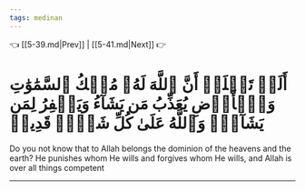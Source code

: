 ```yaml
---
tags: medinan
---
```


👈 [[5-39.md|Prev]] | [[5-41.md|Next]] 👉

# أَلَمۡ تَعۡلَمۡ أَنَّ ٱللَّهَ لَهُۥ مُلۡكُ ٱلسَّمَٰوَٰتِ وَٱلۡأَرۡضِ يُعَذِّبُ مَن يَشَآءُ وَيَغۡفِرُ لِمَن يَشَآءُۗ وَٱللَّهُ عَلَىٰ كُلِّ شَيۡءٖ قَدِيرٞ

Do you not know that to Allah belongs the dominion of the heavens and the earth? He punishes whom He wills and forgives whom He wills, and Allah is over all things competent

---

